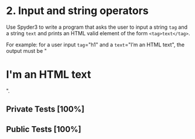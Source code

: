 # 2. Input and string operators

Use Spyder3 to write a program that asks the user to input a string `tag` and a string `text` and prints an HTML valid element of the form `<tag>text</tag>`.


For example: for a user input `tag`="h1" and a `text`="I’m an HTML text", the output must be "<h1>I'm an HTML text</h1>".



## Private Tests [100%]

## Public Tests [100%]
